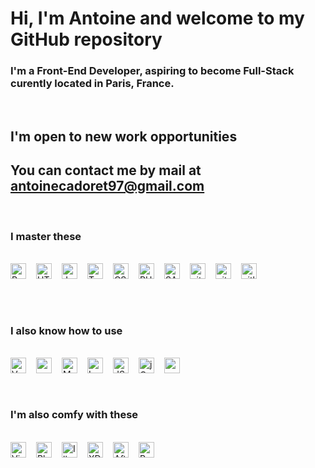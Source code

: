 # Hi, I'm Antoine and welcome to my GitHub repository

### I'm a Front-End Developer, aspiring to become Full-Stack curently located in Paris, France.
<br/>

## I'm open to new work opportunities

## You can contact me by mail at antoinecadoret97@gmail.com 

<br>
<h3> I master these</h3>
<br/>
<div style="display: flex;">
<img src="https://img.shields.io/badge/React.js-282C34?logo=react&logoColor=61DAFB" alt="React logo" title="React.js" height="25" style="margin-right: 1rem; margin-bottom: 1rem;"/>
<img src="https://img.shields.io/badge/HTML5-282C34?logo=html5&logoColor=E34F26" alt="HTML5 logo" title="HTML5" height="25" style="margin-right: 1rem; margin-bottom: 1rem;" />
<img src="https://img.shields.io/badge/JavaScript-282C34?logo=javascript&logoColor=F7DF1E" alt="JavaScript logo" title="JavaScript" height="25" style="margin-right: 1rem; margin-bottom: 1rem;"/>
<img src="https://img.shields.io/badge/TypeScript-282C34?logo=typescript&logoColor=3178C6" alt="TypeScript logo" title="TypeScript" height="25" style="margin-right: 1rem; margin-bottom: 1rem;" />
<img src="https://img.shields.io/badge/CSS3-282C34?logo=css3&logoColor=1572B6" alt="CSS3 logo" title="CSS3" height="25" style="margin-right: 1rem; margin-bottom: 1rem;" />
<img src="https://img.shields.io/badge/PHP-282C34?logo=php&logoColor=8993BE" alt="PHP logo" title="PHP" height="25" style="margin-right: 1rem; margin-bottom: 1rem;" />
<img src="https://img.shields.io/badge/SASS-282C34?logo=SASS&logoColor=CD6799" alt="SASS" title="SASS" height="25" style="margin-right: 1rem; margin-bottom: 1rem;" />
<img src="https://img.shields.io/badge/git-282C34?logo=git&logoColor=F05032" alt="git logo" title="git" height="25" style="margin-right: 1rem; margin-bottom: 1rem;" />
<img src="https://img.shields.io/badge/github-282C34?logo=github&logoColor=darkgrey" alt="github logo" title="github" height="25" style="margin-right: 1rem; margin-bottom: 1rem;" />
<img src="https://img.shields.io/badge/gitlab-282C34?logo=gitlab&logoColor=F05032" alt="gitlab logo" title="gitlab" height="25" style="margin-right: 1rem; margin-bottom: 1rem;"/>
</div>
<br/>
<br/>
<h3>I also know how to use</h3>
<br/>
<div style="display: flex; flex-wrap: wrap;">
<img src="https://img.shields.io/badge/vue.js-282C34?logo=vue.js&logoColor=41B883" alt="Vue.js logo" title="Vue.js" height="25" style="margin-right: 1rem; margin-bottom: 1rem;" />

<img src="https://img.shields.io/badge/Wordpress-282C34?logo=wordpress&logoColor=00749C" alt="wordpress logo" title="wordpress" height="25" style="margin-right: 1rem; margin-bottom: 1rem;" />
<img src="https://img.shields.io/badge/MySQL-282C34?logo=MySQL&logoColor=00758F" alt="MySQL" title="MySQL" height="25" style="margin-right: 1rem; margin-bottom: 1rem;" />
<img src="https://img.shields.io/badge/Laravel-282C34?logo=Laravel&logoColor=F05340" alt="Laravel" title="Laravel" height="25" style="margin-right: 1rem; margin-bottom: 1rem;" />

<img src="https://img.shields.io/badge/JSON-282C34?logo=JSON&logoColor=darkgrey" alt="JSON logo" title="JSON" height="25" style="margin-right: 1rem; margin-bottom: 1rem;"/>
<img src="https://img.shields.io/badge/jQuery-282C34?logo=jQuery&logoColor=0868AC" alt="jQuery logo" title="jQuery" height="25"  style="margin-right: 1rem; margin-bottom: 1rem;"/>

<img src="https://img.shields.io/badge/Microsoft Azure-282C34?logo=microsoftazure&logoColor=008AD7" alt="azure" title="azure" height="25" style="margin-right: 1rem; margin-bottom: 1rem;" />
</div>
<br/>
<h3>I'm also comfy with these </h3>
<br/>
<div style="display: flex; flex-wrap: wrap;">
<img src="https://img.shields.io/badge/VS%20Code-282C34?logo=visual-studio-code&logoColor=007ACC" alt="Visual Studio Code logo" title="Visual Studio Code" height="25" style="margin-right: 1rem; margin-bottom: 1rem;" />
<img src="https://img.shields.io/badge/Photoshop-282C34?logo=adobephotoshop&logoColor=8BC3FC" alt="Photoshop logo" title="Photoshop" height="25" style="margin-right: 1rem; margin-bottom: 1rem;" />
<img src="https://img.shields.io/badge/Illustrator-282C34?logo=adobeillustrator&logoColor=FC9C4B" alt="Illustrator logo" title="Illustrator" height="25" style="margin-right: 1rem; margin-bottom: 1rem;" />
<img src="https://img.shields.io/badge/XD-282C34?logo=adobeXD&logoColor=8E4090" alt="XD logo" title="XD" height="25" style="margin-right: 1rem; margin-bottom: 1rem;" />
<img src="https://img.shields.io/badge/After Effects-282C34?logo=adobeAfterEffects&logoColor=CF96FD" alt="AfterEffects logo" title="AfterEffects" height="25" style="margin-right: 1rem; margin-bottom: 1rem;" />
<img src="https://img.shields.io/badge/Premiere Pro-282C34?logo=adobePremierePro&logoColor=9291EC" alt="Premiere Pro logo" title="Premiere Pro" height="25" />
</div>
